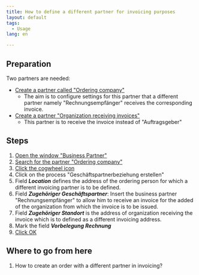 ```yaml
---
title: How to define a different partner for invoicing purposes
layout: default
tags:
  - Usage
lang: en

---
```

## Preparation

Two partners are needed:

* [Create a partner called "Ordering company"](How_to_add_a_new_partner)
  * The aim is to configure settings for this partner that a different partner namely "Rechnungsempfänger" receives the corresponding invoice.
* [Create a partner "Organization receiving invoices"](How_to_add_a_new_partner)
  * This partner is to receive the invoice instead of "Auftragsgeber"
  

## Steps
1. [Open the window "Business Partner"](How_to_find_and_open_a_window)
1. [Search for the partner "Ordering company"](How_to_search_inside_a_window) 
1. [Click the cogwheel icon](How_to_start_cogwheel_processes)
1. Click on the process "Geschäftspartnerbeziehung erstellen" 
1. Field ***Location*** defines the address of the ordering person for which a different invoicing partner is to be defined.
1. Field ***Zugehöriger Geschäftspartner***: Insert the business partner "Rechnungsempfänger" to allow him to receive an invoice for the added of the organization from which the invoice is to be issued.
1. Field ***Zugehöriger Standort*** is the address of organization receiving the invoice which is to defined as a different invoicing address.
1. Mark the field ***Vorbelegung Rechnung*** 
1. [Click OK](How_to_confirm_an_action)

## Where to go from here
1. How to create an order with a different partner in invoicing?
